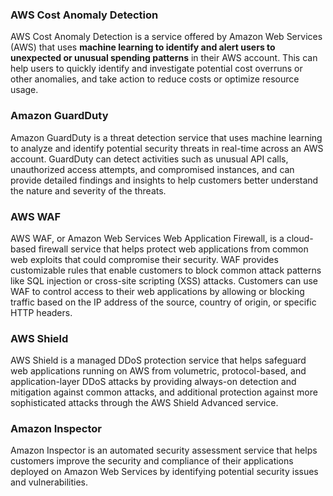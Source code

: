 ### **AWS Cost Anomaly Detection**

AWS Cost Anomaly Detection is a service offered by Amazon Web Services (AWS) that uses **machine learning to identify and alert users to unexpected or unusual spending patterns** in their AWS account. This can help users to quickly identify and investigate potential cost overruns or other anomalies, and take action to reduce costs or optimize resource usage.

### **Amazon GuardDuty**
Amazon GuardDuty is a threat detection service that uses machine learning to analyze and identify potential security threats in real-time across an AWS account. GuardDuty can detect activities such as unusual API calls, unauthorized access attempts, and compromised instances, and can provide detailed findings and insights to help customers better understand the nature and severity of the threats. 

### **AWS WAF**
AWS WAF, or Amazon Web Services Web Application Firewall, is a cloud-based firewall service that helps protect web applications from common web exploits that could compromise their security. WAF provides customizable rules that enable customers to block common attack patterns like SQL injection or cross-site scripting (XSS) attacks. Customers can use WAF to control access to their web applications by allowing or blocking traffic based on the IP address of the source, country of origin, or specific HTTP headers.

### **AWS Shield**
AWS Shield is a managed DDoS protection service that helps safeguard web applications running on AWS from volumetric, protocol-based, and application-layer DDoS attacks by providing always-on detection and mitigation against common attacks, and additional protection against more sophisticated attacks through the AWS Shield Advanced service.

### **Amazon Inspector**
Amazon Inspector is an automated security assessment service that helps customers improve the security and compliance of their applications deployed on Amazon Web Services by identifying potential security issues and vulnerabilities.